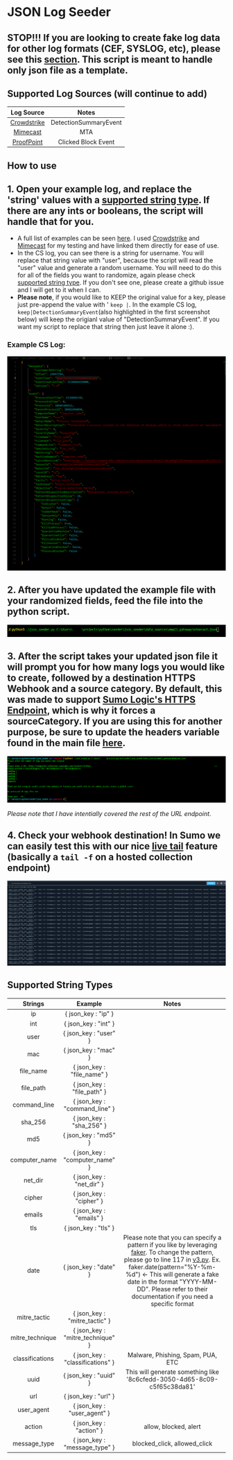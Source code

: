 # JSON Log Seeder

## STOP!!! If you are looking to create fake log data for other log formats (CEF, SYSLOG, etc), please see this [section](/seeder/readme.md). This script is meant to handle only json file as a template.  
  
  
## Supported Log Sources (will continue to add)
| Log Source | Notes |
| :-------------: | :-------------: |
| [Crowdstrike](/seeder/json_seeder/data_sources/edr/crowdstrike/cs-example.json) | DetectionSummaryEvent
| [Mimecast](/seeder/json_seeder/data_sources/email_gateway/mimecast.json) | MTA 
| [ProofPoint](/seeder/json_seeder/data_sources/email_gateway/proofpoint.json) | Clicked Block Event

## How to use ##


## 1. Open your example log, and replace the 'string' values with a [supported string type](#supported-string-types). If there are any ints or booleans, the script will handle that for you.
-  A full list of examples can be seen [here](/seeder/json_seeder/data_sources/). I used [Crowdstrike](/seeder/json_seeder/data_sources/edr/crowdstrike/cs-example.json) and [Mimecast](/seeder/json_seeder/data_sources/email_gateway/mimecast.json) for my testing and have linked them directly for ease of use. 
- In the CS log, you can see there is a string for username. You will replace that string value with "user", because the script will read the "user" value and generate a random username. You will need to do this for all of the fields you want to randomize, again please check [supported string type](#supported-string-types). If you don't see one, please create a github issue and I will get to it when I can. 
- **Please note**, if you would like to KEEP the original value for a key, please just pre-append the value with ' ```keep |```. In the example CS log, ```keep|DetectionSummaryEvent```(also highlighted in the first screenshot below) will keep the origianl value of "DetectionSummaryEvent". If you want my script to replace that string then just leave it alone :). 

### Example CS Log:
![alt text](/seeder/json_seeder/screenshots/example-cs.png)

## 2. After you have updated the example file with your randomized fields, feed the file into the python script.

![alt text](/seeder/json_seeder/screenshots/cli.png)

## 3. After the script takes your updated json file it will prompt you for how many logs you would like to create, followed by a destination HTTPS Webhook and a source category. By default, this was made to support [Sumo Logic's HTTPS Endpoint](https://help.sumologic.com/docs/send-data/hosted-collectors/http-source/logs-metrics/#configure-an-httplogs-and-metrics-source), which is why it forces a sourceCategory. If you are using this for another purpose, be sure to update the headers variable found in the main file [here](/seeder/json_seeder/json_seeder.py).

![alt text](/seeder/json_seeder/screenshots/full_cli.png)

*Please note that I have intentially covered the rest of the URL endpoint*. 


## 4. Check your webhook destination! In Sumo we can easily test this with our nice [live tail](https://help.sumologic.com/docs/search/live-tail/about-live-tail/) feature (basically a ```tail -f``` on a hosted collection endpoint)

![alt text](/seeder/json_seeder/screenshots/live_tail.png)


## Supported String Types
| Strings | Example | Notes |
| :-------------: | :-------------: | :-------------: |
ip | { json_key : "ip" }
int | { json_key : "int" }
user | { json_key : "user" }
mac | { json_key : "mac" }
file_name | { json_key : "file_name" }
file_path | { json_key : "file_path" }
command_line | { json_key : "command_line" }
sha_256 | { json_key : "sha_256" }
md5 | { json_key : "md5" }
computer_name | { json_key : "computer_name" }
net_dir | { json_key : "net_dir" }
cipher | { json_key : "cipher" }
emails | { json_key : "emails" }
tls | { json_key : "tls" }
date | { json_key : "date" } | Please note that you can specify a pattern if you like by leveraging [faker](https://faker.readthedocs.io/en/master/providers/faker.providers.date_time.html). To change the pattern, please go to line 117 in [v3.py](/loggen/v2/v3.py).  Ex. faker.date(pattern="%Y-%m-%d") <- This will generate a fake date in the format "YYYY-MM-DD". Please refer to their documentation if you need a specific format
mitre_tactic | { json_key : "mitre_tactic" } |
mitre_technique | { json_key : "mitre_technique" } | 
classifications | { json_key : "classifications" } | Malware, Phishing, Spam, PUA, ETC
uuid | { json_key : "uuid" } | This will generate something like '8c6cfedd-3050-4d65-8c09-c5f65c38da81'
url | { json_key : "url" } |
user_agent | { json_key : "user_agent" } | 
action |  { json_key : "action" } | allow, blocked, alert
message_type |  { json_key : "message_type" } | blocked_click, allowed_click